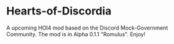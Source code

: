# Hearts-of-Discordia
A upcoming HOI4 mod based on the Discord Mock-Government Community.
The mod is in Alpha 0.1.1 "Romulus". Enjoy!
